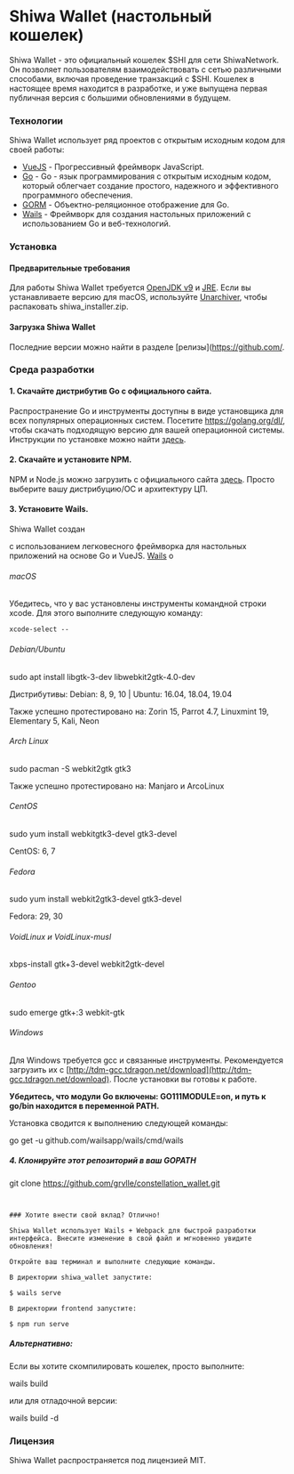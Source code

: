 # Shiwa Wallet (настольный кошелек)

Shiwa Wallet - это официальный кошелек $SHI для сети ShiwaNetwork. Он позволяет пользователям взаимодействовать с сетью различными способами, включая проведение транзакций с $SHI. Кошелек в настоящее время находится в разработке, и уже выпущена первая публичная версия с большими обновлениями в будущем.

### Технологии

Shiwa Wallet использует ряд проектов с открытым исходным кодом для своей работы:

* [VueJS](https://vuejs.org) - Прогрессивный фреймворк JavaScript.
* [Go](https://golang.org) - Go - язык программирования с открытым исходным кодом, который облегчает создание простого, надежного и эффективного программного обеспечения.
* [GORM](https://gorm.io) - Объектно-реляционное отображение для Go.
* [Wails](https://wails.app/) - Фреймворк для создания настольных приложений с использованием Go и веб-технологий.


### Установка

#### Предварительные требования
Для работы Shiwa Wallet требуется [OpenJDK v9](https://java.com/) и [JRE](https://www.oracle.com/java/technologies/javase-jre8-downloads.html). Если вы устанавливаете версию для macOS, используйте [Unarchiver](https://theunarchiver.com/), чтобы распаковать shiwa_installer.zip.

#### Загрузка Shiwa Wallet
Последние версии можно найти в разделе [релизы](https://github.com/.


### Среда разработки

#### 1. Скачайте дистрибутив Go с официального сайта.

Распространение Go и инструменты доступны в виде установщика для всех популярных операционных систем. Посетите <https://golang.org/dl/>, чтобы скачать подходящую версию для вашей операционной системы. Инструкции по установке можно найти [здесь](https://golang.org/doc/install).

#### 2. Скачайте и установите NPM.

NPM и Node.js можно загрузить с официального сайта [здесь](https://nodejs.org/en/download/). Просто выберите вашу дистрибуцию/ОС и архитектуру ЦП.

#### 3. Установите Wails.

Shiwa Wallet создан

 с использованием легковесного фреймворка для настольных приложений на основе Go и VueJS. [Wails](https://github.com/wailsapp/wails) о

###### macOS

Убедитесь, что у вас установлены инструменты командной строки xcode. Для этого выполните следующую команду:
```
xcode-select --
```

###### Debian/Ubuntu

sudo apt install libgtk-3-dev libwebkit2gtk-4.0-dev

Дистрибутивы: Debian: 8, 9, 10 | Ubuntu: 16.04, 18.04, 19.04

Также успешно протестировано на: Zorin 15, Parrot 4.7, Linuxmint 19, Elementary 5, Kali, Neon

###### Arch Linux

sudo pacman -S webkit2gtk gtk3

Также успешно протестировано на: Manjaro и ArcoLinux

###### CentOS

sudo yum install webkitgtk3-devel gtk3-devel

CentOS: 6, 7

###### Fedora

sudo yum install webkit2gtk3-devel gtk3-devel

Fedora: 29, 30

###### VoidLinux и VoidLinux-musl

xbps-install gtk+3-devel webkit2gtk-devel

###### Gentoo

sudo emerge gtk+:3 webkit-gtk

###### Windows

Для Windows требуется gcc и связанные инструменты. Рекомендуется загрузить их с [http://tdm-gcc.tdragon.net/download](http://tdm-gcc.tdragon.net/download). После установки вы готовы к работе.

**Убедитесь, что модули Go включены: GO111MODULE=on, и путь к go/bin находится в переменной PATH.**

Установка сводится к выполнению следующей команды:

go get -u github.com/wailsapp/wails/cmd/wails

##### 4. Клонируйте этот репозиторий в ваш GOPATH

git clone https://github.com/grvlle/constellation_wallet.git
```


### Хотите внести свой вклад? Отлично!

Shiwa Wallet использует Wails + Webpack для быстрой разработки интерфейса. Внесите изменение в свой файл и мгновенно увидите обновления!

Откройте ваш терминал и выполните следующие команды.

В директории shiwa_wallet запустите:

$ wails serve

В директории frontend запустите:

$ npm run serve
```

##### Альтернативно:
Если вы хотите скомпилировать кошелек, просто выполните:

wails build

или для отладочной версии:

wails build -d


### Лицензия

Shiwa Wallet распространяется под лицензией MIT.
